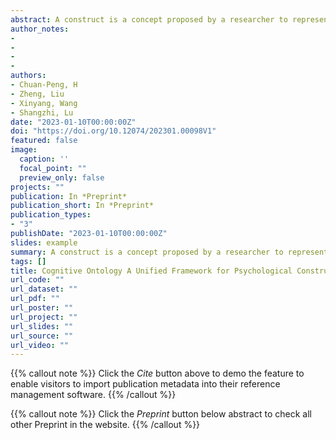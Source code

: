 ```yaml
---
abstract: A construct is a concept proposed by a researcher to represent an object of interest. Constructs serve as core media for scientific communication in research. In psychological science, the ontological commitment of constructs - whether a construct reflects a particular ontological entity - has received less attention. However, the progress of psychological science is compromised by three issues related to ontological commitments of constructs the lack of a unified framework for defining and measuring psychological constructs, the confusion of ontological relations of psychological constructs, and the difficulty in identifying the similarities and deviations among different psychological constructs. We propose that one potential solution to the predicament is a consensus-based cognitive ontology framework that sort out the mapping relationship between psychological constructs and psychological entities. Cognitive ontology aims at answering the following questions (1) what is the object of psychological science; and (2) how to accumulate the knowledge in the field? We suggest that based on evolutionary theory, psychological science should take human's psychological capacity, which is shaped by evolution, as the object of its study. Empirical studies of psychological capacity should be conducted under a consensus-based framework that provides a coherent logical flow from psychological capacity to construct, measurement, and data, via mathematical or formal models. To build this framework, researchers need meta-science to re-evaluate the existing operationalization/measurements of psychological constructs; large-scale datasets from massive data collection using all available operationalization/measurements obtained in meta-science; and models, data-driven and/or theory-driven, to specify the relationships among measurements. By doing so, researchers will be able to update the measurement and theoretical models of the target construct and its related constructs. Iterating the above process, with the collaboration among researchers, the field as a whole will continue updating the measurements and theoretical models of its constructs, accumulating data, and, eventually, accelerating theoretical breakthroughs in psychological science.
author_notes:
- 
- 
- 
- 
authors:
- Chuan-Peng, H
- Zheng, Liu
- Xinyang, Wang
- Shangzhi, Lu
date: "2023-01-10T00:00:00Z"
doi: "https://doi.org/10.12074/202301.00098V1"
featured: false
image:
  caption: ''
  focal_point: ""
  preview_only: false
projects: ""
publication: In *Preprint*
publication_short: In *Preprint*
publication_types: 
- "3"
publishDate: "2023-01-10T00:00:00Z"
slides: example
summary: A construct is a concept proposed by a researcher to represent an object of interest. Constructs serve as core media for scientific communication in research. 
tags: []
title: Cognitive Ontology A Unified Framework for Psychological Constructs
url_code: ""
url_dataset: ""
url_pdf: ""
url_poster: ""
url_project: ""
url_slides: ""
url_source: ""
url_video: ""
---
```


{{% callout note %}}
Click the _Cite_ button above to demo the feature to enable visitors to import publication metadata into their reference management software.
{{% /callout %}}

{{% callout note %}}
Click the _Preprint_ button below abstract to check all other Preprint in the website.
{{% /callout %}}
